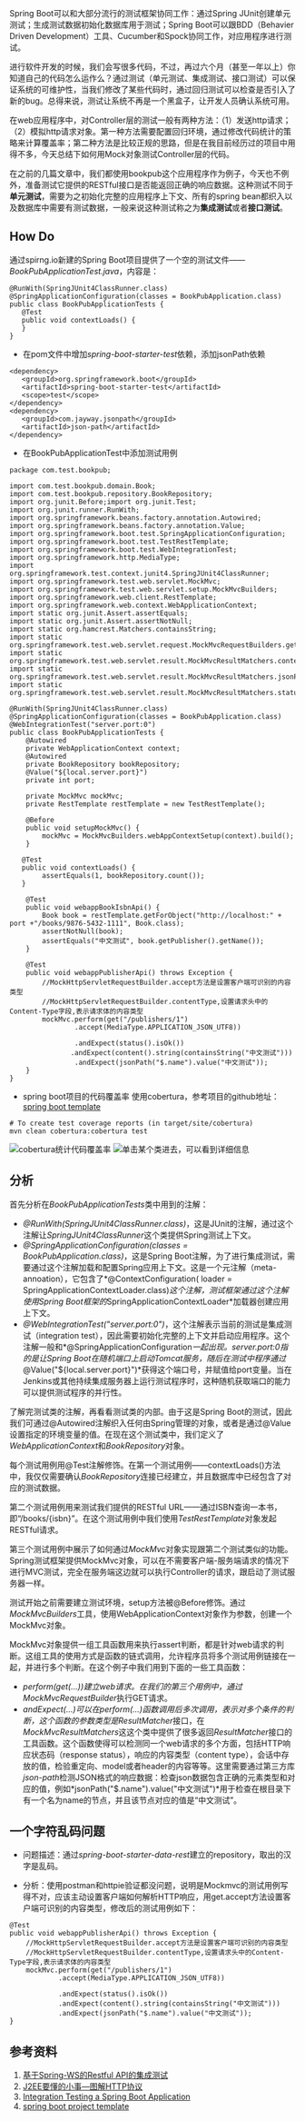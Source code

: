 Spring Boot可以和大部分流行的测试框架协同工作：通过Spring JUnit创建单元测试；生成测试数据初始化数据库用于测试；Spring Boot可以跟BDD（Behavier Driven Development）工具、Cucumber和Spock协同工作，对应用程序进行测试。

进行软件开发的时候，我们会写很多代码，不过，再过六个月（甚至一年以上）你知道自己的代码怎么运作么？通过测试（单元测试、集成测试、接口测试）可以保证系统的可维护性，当我们修改了某些代码时，通过回归测试可以检查是否引入了新的bug。总得来说，测试让系统不再是一个黑盒子，让开发人员确认系统可用。

在web应用程序中，对Controller层的测试一般有两种方法：（1）发送http请求；（2）模拟http请求对象。第一种方法需要配置回归环境，通过修改代码统计的策略来计算覆盖率；第二种方法是比较正规的思路，但是在我目前经历过的项目中用得不多，今天总结下如何用Mock对象测试Controller层的代码。

在之前的几篇文章中，我们都使用bookpub这个应用程序作为例子，今天也不例外，准备测试它提供的RESTful接口是否能返回正确的响应数据。这种测试不同于**单元测试**，需要为之初始化完整的应用程序上下文、所有的spring bean都织入以及数据库中需要有测试数据，一般来说这种测试称之为**集成测试**或者**接口测试**。

## How Do
通过spirng.io新建的Spring Boot项目提供了一个空的测试文件——*BookPubApplicationTest.java*，内容是：
```
@RunWith(SpringJUnit4ClassRunner.class)
@SpringApplicationConfiguration(classes = BookPubApplication.class)
public class BookPubApplicationTests {
   @Test
   public void contextLoads() {
   }
}
```
- 在pom文件中增加*spring-boot-starter-test*依赖，添加jsonPath依赖

```
<dependency>
   <groupId>org.springframework.boot</groupId>
   <artifactId>spring-boot-starter-test</artifactId>
   <scope>test</scope>
</dependency>
<dependency>
   <groupId>com.jayway.jsonpath</groupId>
   <artifactId>json-path</artifactId>
</dependency>
```
- 在BookPubApplicationTest中添加测试用例

```
package com.test.bookpub;

import com.test.bookpub.domain.Book;
import com.test.bookpub.repository.BookRepository;
import org.junit.Before;import org.junit.Test;
import org.junit.runner.RunWith;
import org.springframework.beans.factory.annotation.Autowired;
import org.springframework.beans.factory.annotation.Value;
import org.springframework.boot.test.SpringApplicationConfiguration;
import org.springframework.boot.test.TestRestTemplate;
import org.springframework.boot.test.WebIntegrationTest;
import org.springframework.http.MediaType;
import org.springframework.test.context.junit4.SpringJUnit4ClassRunner;
import org.springframework.test.web.servlet.MockMvc;
import org.springframework.test.web.servlet.setup.MockMvcBuilders;
import org.springframework.web.client.RestTemplate;
import org.springframework.web.context.WebApplicationContext;
import static org.junit.Assert.assertEquals;
import static org.junit.Assert.assertNotNull;
import static org.hamcrest.Matchers.containsString;
import static org.springframework.test.web.servlet.request.MockMvcRequestBuilders.get;
import static org.springframework.test.web.servlet.result.MockMvcResultMatchers.content;
import static org.springframework.test.web.servlet.result.MockMvcResultMatchers.jsonPath;
import static org.springframework.test.web.servlet.result.MockMvcResultMatchers.status;

@RunWith(SpringJUnit4ClassRunner.class)
@SpringApplicationConfiguration(classes = BookPubApplication.class)
@WebIntegrationTest("server.port:0")
public class BookPubApplicationTests {
    @Autowired
    private WebApplicationContext context;
    @Autowired
    private BookRepository bookRepository;
    @Value("${local.server.port}")
    private int port;

    private MockMvc mockMvc;
    private RestTemplate restTemplate = new TestRestTemplate();

    @Before
    public void setupMockMvc() {
        mockMvc = MockMvcBuilders.webAppContextSetup(context).build();
    }

   @Test
   public void contextLoads() {
        assertEquals(1, bookRepository.count());
   }

    @Test
    public void webappBookIsbnApi() {
        Book book = restTemplate.getForObject("http://localhost:" + port +"/books/9876-5432-1111", Book.class);
        assertNotNull(book);
        assertEquals("中文测试", book.getPublisher().getName());
    }

    @Test
    public void webappPublisherApi() throws Exception {
        //MockHttpServletRequestBuilder.accept方法是设置客户端可识别的内容类型
        //MockHttpServletRequestBuilder.contentType,设置请求头中的Content-Type字段,表示请求体的内容类型
        mockMvc.perform(get("/publishers/1")
                .accept(MediaType.APPLICATION_JSON_UTF8))

                .andExpect(status().isOk()) 
               .andExpect(content().string(containsString("中文测试")))
                .andExpect(jsonPath("$.name").value("中文测试"));
    }
}
```
- spring boot项目的代码覆盖率
使用cobertura，参考项目的github地址：[spring boot template](https://github.com/duqicauc/spring-template)

```
# To create test coverage reports (in target/site/cobertura)
mvn clean cobertura:cobertura test
```
![cobertura统计代码覆盖率](http://upload-images.jianshu.io/upload_images/44770-6c5c490ae264ab59.png?imageMogr2/auto-orient/strip%7CimageView2/2/w/1240)
![单击某个类进去，可以看到详细信息](http://upload-images.jianshu.io/upload_images/44770-3d4efc73dd04405d.png?imageMogr2/auto-orient/strip%7CimageView2/2/w/1240)

## 分析
首先分析在*BookPubApplicationTests*类中用到的注解：
- *@RunWith(SpringJUnit4ClassRunner.class)*，这是JUnit的注解，通过这个注解让*SpringJUnit4ClassRunner*这个类提供Spring测试上下文。
- *@SpringApplicationConfiguration(classes = BookPubApplication.class)*，这是Spring Boot注解，为了进行集成测试，需要通过这个注解加载和配置Spring应用上下文。这是一个元注解（meta-annoation），它包含了*@ContextConfiguration(    loader = SpringApplicationContextLoader.class)*这个注解，测试框架通过这个注解使用Spring Boot框架的*SpringApplicationContextLoader*加载器创建应用上下文。
- *@WebIntegrationTest("server.port:0")*，这个注解表示当前的测试是集成测试（integration test），因此需要初始化完整的上下文并启动应用程序。这个注解一般和*@SpringApplicationConfiguration*一起出现。*server.port:0*指的是让Spring Boot在随机端口上启动Tomcat服务，随后在测试中程序通过*@Value("${local.server.port}")*获得这个端口号，并赋值给port变量。当在Jenkins或其他持续集成服务器上运行测试程序时，这种随机获取端口的能力可以提供测试程序的并行性。

了解完测试类的注解，再看看测试类的内部。由于这是Spring Boot的测试，因此我们可通过@Autowired注解织入任何由Spring管理的对象，或者是通过@Value设置指定的环境变量的值。在现在这个测试类中，我们定义了*WebApplicationContext*和*BookRepository*对象。

每个测试用例用@Test注解修饰。在第一个测试用例——contextLoads()方法中，我仅仅需要确认*BookRepository*连接已经建立，并且数据库中已经包含了对应的测试数据。

第二个测试用例用来测试我们提供的RESTful URL——通过ISBN查询一本书，即“/books/{isbn}”。在这个测试用例中我们使用*TestRestTemplate*对象发起RESTful请求。

第三个测试用例中展示了如何通过*MockMvc*对象实现跟第二个测试类似的功能。Spring测试框架提供MockMvc对象，可以在不需要客户端-服务端请求的情况下进行MVC测试，完全在服务端这边就可以执行Controller的请求，跟启动了测试服务器一样。

测试开始之前需要建立测试环境，setup方法被@Before修饰。通过*MockMvcBuilders*工具，使用WebApplicationContext对象作为参数，创建一个MockMvc对象。

MockMvc对象提供一组工具函数用来执行assert判断，都是针对web请求的判断。这组工具的使用方式是函数的链式调用，允许程序员将多个测试用例链接在一起，并进行多个判断。在这个例子中我们用到下面的一些工具函数：
- *perform(get(...))*建立web请求。在我们的第三个用例中，通过*MockMvcRequestBuilder*执行GET请求。
- *andExpect(...)*可以在perform(...)函数调用后多次调用，表示对多个条件的判断，这个函数的参数类型是*ResultMatcher*接口，在*MockMvcResultMatchers*这这个类中提供了很多返回*ResultMatcher*接口的工具函数。这个函数使得可以检测同一个web请求的多个方面，包括HTTP响应状态码（response status），响应的内容类型（content type），会话中存放的值，检验重定向、model或者header的内容等等。这里需要通过第三方库*json-path*检测JSON格式的响应数据：检查json数据包含正确的元素类型和对应的值，例如*jsonPath("$.name").value("中文测试")*用于检查在根目录下有一个名为name的节点，并且该节点对应的值是“中文测试”。

## 一个字符乱码问题
- 问题描述：通过*spring-boot-starter-data-rest*建立的repository，取出的汉字是乱码。

- 分析：使用postman和httpie验证都没问题，说明是Mockmvc的测试用例写得不对，应该主动设置客户端如何解析HTTP响应，用get.accept方法设置客户端可识别的内容类型，修改后的测试用例如下：

```
@Test
public void webappPublisherApi() throws Exception {
    //MockHttpServletRequestBuilder.accept方法是设置客户端可识别的内容类型
    //MockHttpServletRequestBuilder.contentType,设置请求头中的Content-Type字段,表示请求体的内容类型
    mockMvc.perform(get("/publishers/1")
            .accept(MediaType.APPLICATION_JSON_UTF8))

            .andExpect(status().isOk())
            .andExpect(content().string(containsString("中文测试")))
            .andExpect(jsonPath("$.name").value("中文测试"));
}
```

## 参考资料
1. [基于Spring-WS的Restful API的集成测试](http://ningandjiao.iteye.com/blog/1982635)
2. [J2EE要懂的小事—图解HTTP协议](http://www.bysocket.com/?p=282)
3. [Integration Testing a Spring Boot Application](http://www.jayway.com/2014/07/04/integration-testing-a-spring-boot-application/)
4. [spring boot project template](http://codetrips.com/2014/12/24/spring-boot-template-project/)
